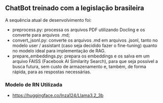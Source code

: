 ## ChatBot treinado com a legislação brasileira

A sequência atual de desenvolvimento foi:
- preprocess.py: processa os arquivos PDF utilizando Docling e os converte para arquivos .md;
- convert_jsonl.py: converte os arquivos .md em arquivos .jsonl, tanto no modelo user / assistant (caso seja decidido fazer o fine-tuning) quanto no modelo ideal para implementação de RAG.
- prepare_embeddings.py: prepara os embeddings e os salva em um arquivo FAISS (Facebook AI Similarity Search), para que seja possível a busca futura, sem custo de armazenamento e, também, de forma rápida, para as respostas necessárias.


### Modelo de RN Utilizada
- https://huggingface.co/Inza124/Llama3.2_3b